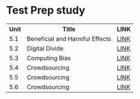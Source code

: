 # Test Prep study
<table>
  <tr>
    <th>Unit</th>
    <th>Title</th>
    <th>LINK</th>
  </tr>
  <tr>
    <td>5.1</td>
    <td>Beneficial and Harmful Effects</td>
    <td><a href="51">LINK</a></td>
  </tr>
  <tr>
    <td>5.2</td>
    <td>Digital Divide</td>
    <td><a href="52">LINK</a></td>
  </tr>
  <tr>
    <td>5.3</td>
    <td>Computing Bias</td>
    <td><a href="53">LINK</a></td>
  </tr>
  <tr>
    <td>5.4</td>
    <td>Crowdsourcing</td>
    <td><a href="54">LINK</a></td>
  </tr>
   <tr>
    <td>5.5</td>
    <td>Crowdsourcing</td>
    <td><a href="55">LINK</a></td>
  </tr>
   <tr>
    <td>5.6</td>
    <td>Crowdsourcing</td>
    <td><a href="56">LINK</a></td>
  </tr>
</table>
